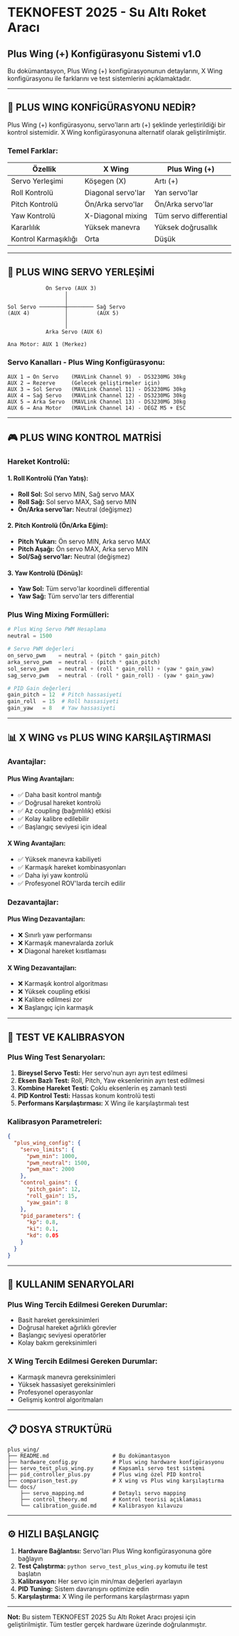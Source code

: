 # TEKNOFEST 2025 - Su Altı Roket Aracı
## Plus Wing (+) Konfigürasyonu Sistemi v1.0

Bu dokümantasyon, Plus Wing (+) konfigürasyonunun detaylarını, X Wing konfigürasyonu ile farklarını ve test sistemlerini açıklamaktadır.

---

## 🔧 **PLUS WING KONFİGÜRASYONU NEDİR?**

Plus Wing (+) konfigürasyonu, servo'ların artı (+) şeklinde yerleştirildiği bir kontrol sistemidir. X Wing konfigürasyonuna alternatif olarak geliştirilmiştir.

### **Temel Farklar:**

| Özellik | X Wing | Plus Wing (+) |
|---------|--------|---------------|
| Servo Yerleşimi | Köşegen (X) | Artı (+) |
| Roll Kontrolü | Diagonal servo'lar | Yan servo'lar |
| Pitch Kontrolü | Ön/Arka servo'lar | Ön/Arka servo'lar |
| Yaw Kontrolü | X-Diagonal mixing | Tüm servo differential |
| Kararlılık | Yüksek manevra | Yüksek doğrusallık |
| Kontrol Karmaşıklığı | Orta | Düşük |

---
## 📐 **PLUS WING SERVO YERLEŞİMİ**

```
            Ön Servo (AUX 3)
                  │
                  │
Sol Servo ────────┼──────── Sağ Servo
(AUX 4)           │         (AUX 5)
                  │
                  │
            Arka Servo (AUX 6)
            
Ana Motor: AUX 1 (Merkez)
```

### **Servo Kanalları - Plus Wing Konfigürasyonu:**
```
AUX 1 → Ön Servo    (MAVLink Channel 9)  - DS3230MG 30kg
AUX 2 → Rezerve     (Gelecek geliştirmeler için)
AUX 3 → Sol Servo   (MAVLink Channel 11) - DS3230MG 30kg
AUX 4 → Sağ Servo   (MAVLink Channel 12) - DS3230MG 30kg
AUX 5 → Arka Servo  (MAVLink Channel 13) - DS3230MG 30kg
AUX 6 → Ana Motor   (MAVLink Channel 14) - DEGZ M5 + ESC
```

---

## 🎮 **PLUS WING KONTROL MATRİSİ**

### **Hareket Kontrolü:**

#### **1. Roll Kontrolü (Yan Yatış):**
- **Roll Sol:** Sol servo MIN, Sağ servo MAX
- **Roll Sağ:** Sol servo MAX, Sağ servo MIN
- **Ön/Arka servo'lar:** Neutral (değişmez)

#### **2. Pitch Kontrolü (Ön/Arka Eğim):**
- **Pitch Yukarı:** Ön servo MIN, Arka servo MAX
- **Pitch Aşağı:** Ön servo MAX, Arka servo MIN
- **Sol/Sağ servo'lar:** Neutral (değişmez)

#### **3. Yaw Kontrolü (Dönüş):**
- **Yaw Sol:** Tüm servo'lar koordineli differential
- **Yaw Sağ:** Tüm servo'lar ters differential

### **Plus Wing Mixing Formülleri:**
```python
# Plus Wing Servo PWM Hesaplama
neutral = 1500

# Servo PWM değerleri
on_servo_pwm    = neutral + (pitch * gain_pitch)
arka_servo_pwm  = neutral - (pitch * gain_pitch)
sol_servo_pwm   = neutral + (roll * gain_roll) + (yaw * gain_yaw)
sag_servo_pwm   = neutral - (roll * gain_roll) - (yaw * gain_yaw)

# PID Gain değerleri
gain_pitch = 12  # Pitch hassasiyeti
gain_roll  = 15  # Roll hassasiyeti  
gain_yaw   = 8   # Yaw hassasiyeti
```

---

## 📊 **X WING vs PLUS WING KARŞILAŞTIRMASI**

### **Avantajlar:**

#### **Plus Wing Avantajları:**
- ✅ Daha basit kontrol mantığı
- ✅ Doğrusal hareket kontrolü
- ✅ Az coupling (bağımlılık) etkisi
- ✅ Kolay kalibre edilebilir
- ✅ Başlangıç seviyesi için ideal

#### **X Wing Avantajları:**
- ✅ Yüksek manevra kabiliyeti
- ✅ Karmaşık hareket kombinasyonları
- ✅ Daha iyi yaw kontrolü
- ✅ Profesyonel ROV'larda tercih edilir

### **Dezavantajlar:**

#### **Plus Wing Dezavantajları:**
- ❌ Sınırlı yaw performansı
- ❌ Karmaşık manevralarda zorluk
- ❌ Diagonal hareket kısıtlaması

#### **X Wing Dezavantajları:**
- ❌ Karmaşık kontrol algoritması
- ❌ Yüksek coupling etkisi
- ❌ Kalibre edilmesi zor
- ❌ Başlangıç için karmaşık

---

## 🔬 **TEST VE KALIBRASYON**

### **Plus Wing Test Senaryoları:**
1. **Bireysel Servo Testi:** Her servo'nun ayrı ayrı test edilmesi
2. **Eksen Bazlı Test:** Roll, Pitch, Yaw eksenlerinin ayrı test edilmesi
3. **Kombine Hareket Testi:** Çoklu eksenlerin eş zamanlı testi
4. **PID Kontrol Testi:** Hassas konum kontrolü testi
5. **Performans Karşılaştırması:** X Wing ile karşılaştırmalı test

### **Kalibrasyon Parametreleri:**
```json
{
  "plus_wing_config": {
    "servo_limits": {
      "pwm_min": 1000,
      "pwm_neutral": 1500,
      "pwm_max": 2000
    },
    "control_gains": {
      "pitch_gain": 12,
      "roll_gain": 15,
      "yaw_gain": 8
    },
    "pid_parameters": {
      "kp": 0.8,
      "ki": 0.1,
      "kd": 0.05
    }
  }
}
```

---

## 🚀 **KULLANIM SENARYOLARI**

### **Plus Wing Tercih Edilmesi Gereken Durumlar:**
- Basit hareket gereksinimleri
- Doğrusal hareket ağırlıklı görevler
- Başlangıç seviyesi operatörler
- Kolay bakım gereksinimleri

### **X Wing Tercih Edilmesi Gereken Durumlar:**
- Karmaşık manevra gereksinimleri
- Yüksek hassasiyet gereksinimleri
- Profesyonel operasyonlar
- Gelişmiş kontrol algoritmaları

---

## 📋 **DOSYA STRUKTÜRü**

```
plus_wing/
├── README.md                    # Bu dokümantasyon
├── hardware_config.py           # Plus wing hardware konfigürasyonu
├── servo_test_plus_wing.py      # Kapsamlı servo test sistemi
├── pid_controller_plus.py       # Plus wing özel PID kontrol
├── comparison_test.py           # X wing vs Plus wing karşılaştırma
└── docs/
    ├── servo_mapping.md         # Detaylı servo mapping
    ├── control_theory.md        # Kontrol teorisi açıklaması
    └── calibration_guide.md     # Kalibrasyon kılavuzu
```

---

## ⚙️ **HIZLI BAŞLANGIÇ**

1. **Hardware Bağlantısı:** Servo'ları Plus Wing konfigürasyonuna göre bağlayın
2. **Test Çalıştırma:** `python servo_test_plus_wing.py` komutu ile test başlatın
3. **Kalibrasyon:** Her servo için min/max değerleri ayarlayın
4. **PID Tuning:** Sistem davranışını optimize edin
5. **Karşılaştırma:** X Wing ile performans karşılaştırması yapın

---

**Not:** Bu sistem TEKNOFEST 2025 Su Altı Roket Aracı projesi için geliştirilmiştir. Tüm testler gerçek hardware üzerinde doğrulanmıştır.
